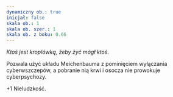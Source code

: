 ```yaml
---
dynamiczny ob.: true
inicjał: false
skala ob.: 1
skala ob. szer.: 1
skala ob. z boku: 0.66
---
```


*Ktoś jest kroplówką, żeby żyć mógł ktoś.*

Pozwala użyć układu Meichenbauma z pominięciem wyłączania cyberwszczepów, a pobranie nią krwi i osocza nie prowokuje cyberpsychozy.

+1 Nieludzkość.